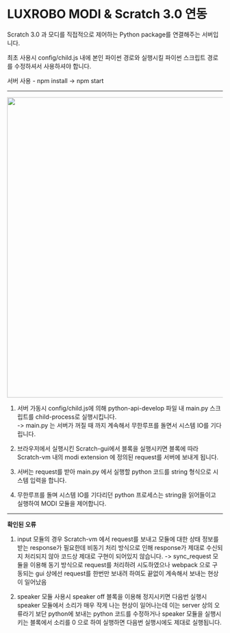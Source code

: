 # LUXROBO MODI & Scratch 3.0 연동

Scratch 3.0 과 모디를 직접적으로 제어하는 Python package를 연결해주는 서버입니다.

최초 사용시 config/child.js 내에 본인 파이썬 경로와 실행시킬 파이썬 스크립트 경로를 수정하셔서 사용하셔야 합니다.

서버 사용 - npm install -> npm start

<hr>

<div>
  <img src = "https://user-images.githubusercontent.com/33728833/44534880-b8c6b100-a733-11e8-8325-cc06e54cae84.PNG" width = 700>
</div>

1. 서버 가동시 config/child.js에 의해 python-api-develop 파일 내 main.py 스크립트를 child-process로 실행시킵니다.<br>
  -> main.py 는 서버가 꺼질 때 까지 계속해서 무한루프를 돌면서 시스템 IO를 기다립니다.
  
2. 브라우저에서 실행시킨 Scratch-gui에서 블록을 실행시키면 블록에 따라 Scratch-vm 내의 modi extension 에 정의된 request를 서버에 보내게 됩니다.

3. 서버는 request를 받아 main.py 에서 실행할 python 코드를 string 형식으로 시스템 입력을 합니다.

4. 무한루프를 돌며 시스템 IO를 기다리던 python 프로세스는 string을 읽어들이고 실행하여 MODI 모듈을 제어합니다.

<hr>

<b>확인된 오류</b>

1. input 모듈의 경우 Scratch-vm 에서 request를 보내고 모듈에 대한 상태 정보를 받는 response가 필요한데 비동기 처리 방식으로 인해 response가 제대로   수신되지 처리되지 않아 코드상 제대로 구현이 되어있지 않습니다.
  -> sync_request 모듈을 이용해 동기 방식으로 request를 처리하려 시도하였으나 webpack 으로 구동되는 gui 상에선 request를 한번만 보내려 하여도 끝없이 계속해서 보내는 현상이 일어났음

2. speaker 모듈 사용시 speaker off 블록을 이용해 정지시키면 다음번 실행시 speaker 모듈에서 소리가 매우 작게 나는 현상이 일어나는데 이는 server 상의 오류라기 보단 python에 보내는 python 코드를 수정하거나 speaker 모듈을 실행시키는 블록에서 소리를 0 으로 하여 실행하면 다음번 실행시에도 제대로 실행됩니다. 
